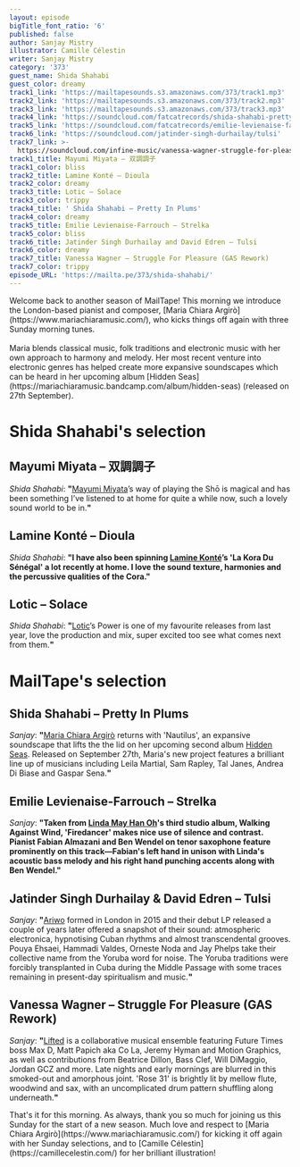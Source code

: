 ```yaml
---
layout: episode
bigTitle_font_ratio: '6'
published: false
author: Sanjay Mistry
illustrator: Camille Célestin
writer: Sanjay Mistry
category: '373'
guest_name: Shida Shahabi
guest_color: dreamy
track1_link: 'https://mailtapesounds.s3.amazonaws.com/373/track1.mp3'
track2_link: 'https://mailtapesounds.s3.amazonaws.com/373/track2.mp3'
track3_link: 'https://mailtapesounds.s3.amazonaws.com/373/track3.mp3'
track4_link: 'https://soundcloud.com/fatcatrecords/shida-shahabi-pretty-in-plums'
track5_link: 'https://soundcloud.com/fatcatrecords/emilie-levienaise-farrouch-strelka'
track6_link: 'https://soundcloud.com/jatinder-singh-durhailay/tulsi'
track7_link: >-
  https://soundcloud.com/infine-music/vanessa-wagner-struggle-for-pleasure-gas-version-wim-mertens
track1_title: Mayumi Miyata – 双調調子
track1_color: bliss
track2_title: Lamine Konté – Dioula
track2_color: dreamy
track3_title: Lotic – Solace
track3_color: trippy
track4_title: ' Shida Shahabi – Pretty In Plums'
track4_color: dreamy
track5_title: Emilie Levienaise-Farrouch – Strelka
track5_color: bliss
track6_title: Jatinder Singh Durhailay and David Edren – Tulsi
track6_color: dreamy
track7_title: Vanessa Wagner – Struggle For Pleasure (GAS Rework)
track7_color: trippy
episode_URL: 'https://mailta.pe/373/shida-shahabi/'
---
```

<p id="introduction">Welcome back to another season of MailTape! This morning we introduce the London-based pianist and composer, [Maria Chiara Argirò](https://www.mariachiaramusic.com/), who kicks things off again with three Sunday morning tunes.
<br><br>
Maria blends classical music, folk traditions and electronic music with her own approach to harmony and melody. Her most recent venture into electronic genres has helped create more expansive soundscapes which can be heard in her upcoming album [Hidden Seas](https://mariachiaramusic.bandcamp.com/album/hidden-seas) (released on 27th September).
</p>

# Shida Shahabi's selection

## Mayumi Miyata – 双調調子
_Shida Shahabi_: **"**[Mayumi Miyata](https://en.wikipedia.org/wiki/Mayumi_Miyata)’s way of playing the Shō is magical and has been something I’ve listened to at home for quite a while now, such a lovely sound world to be in.**"**

## Lamine Konté – Dioula
_Shida Shahabi_: **"**I have also been spinning [Lamine Konté](https://www.discogs.com/artist/1060813-Lamine-Kont%C3%A9)’s 'La Kora Du Sénégal' a lot recently at home. I love the sound texture, harmonies and the percussive qualities of the Cora.**"**

## Lotic – Solace
_Shida Shahabi_: **"**[Lotic](https://soundcloud.com/lotic)’s Power is one of my favourite releases from last year, love the production and mix, super excited too see what comes next from them.**"**


# MailTape's selection

## Shida Shahabi – Pretty In Plums
_Sanjay_: **"**[Maria Chiara Argirò](https://www.mariachiaramusic.com/) returns with 'Nautilus', an expansive soundscape that lifts the the lid on her upcoming second album [Hidden Seas](https://mariachiaramusic.bandcamp.com/album/hidden-seas). Released on September 27th, Maria's new project features a brilliant line up of musicians including Leila Martial, Sam Rapley, Tal Janes, Andrea Di Biase and Gaspar Sena.**"**

## Emilie Levienaise-Farrouch – Strelka
  _Sanjay_: **"**Taken from [Linda May Han Oh](https://lindamayhanoh.com/)'s third studio album, Walking Against Wind, 'Firedancer' makes nice use of silence and contrast. Pianist Fabian Almazani and Ben Wendel on tenor saxophone feature prominently on this track—Fabian's left hand in unison with Linda's acoustic bass melody and his right hand punching accents along with Ben Wendel.**"**

## Jatinder Singh Durhailay & David Edren – Tulsi
_Sanjay_: **"**[Ariwo](http://www.ariwomusic.com/) formed in London in 2015 and their debut LP released a couple of years later offered a snapshot of their sound: atmospheric electronica, hypnotising Cuban rhythms and almost transcendental grooves. Pouya Ehsaei, Hammadi Valdes, Orneste Noda and Jay Phelps take their collective name from the Yoruba word for noise. The Yoruba traditions were forcibly transplanted in Cuba during the Middle Passage with some traces remaining in present-day spiritualism and music.**"**

## Vanessa Wagner – Struggle For Pleasure (GAS Rework)
_Sanjay_: **"**[Lifted](https://p-a-n.org/release/lifted-2-pan-85/) is a collaborative musical ensemble featuring Future Times boss Max D, Matt Papich aka Co La, Jeremy Hyman and Motion Graphics, as well as contributions from Beatrice Dillon, Bass Clef, Will DiMaggio, Jordan GCZ and more. Late nights and early mornings are blurred in this smoked-out and amorphous joint. 'Rose 31' is brightly lit by mellow flute, woodwind and sax, with an uncomplicated drum pattern shuffling along underneath.**"**


<p id="outroduction"> That's it for this morning. As always, thank you so much for joining us this Sunday for the start of a new season. Much love and respect to [Maria Chiara Argirò](https://www.mariachiaramusic.com/) for kicking it off again with her Sunday selections, and to [Camille Célestin](https://camillecelestin.com/) for her brilliant illustration!</p>
